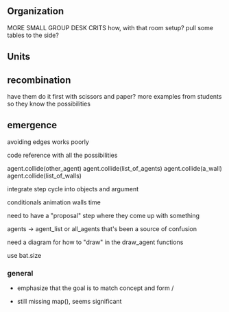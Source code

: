 ## Organization

MORE SMALL GROUP DESK CRITS
how, with that room setup? pull some tables to the side?


## Units


## recombination
have them do it first with scissors and paper?
more examples from students so they know the possibilities


## emergence

avoiding edges works poorly

code reference with all the possibilities

agent.collide(other_agent)
agent.collide(list_of_agents)
agent.collide(a_wall)
agent.collide(list_of_walls)

integrate step cycle into objects and argument

conditionals
animation
walls
time


need to have a "proposal" step where they come up with something

agents -> agent_list or all_agents
that's been a source of confusion

need a diagram for how to "draw" in the draw_agent functions

use bat.size


### general

- emphasize that the goal is to match concept and form
/

- still missing map(), seems significant


